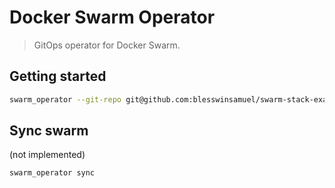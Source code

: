 # Docker Swarm Operator

> GitOps operator for Docker Swarm.

## Getting started

```bash
swarm_operator --git-repo git@github.com:blesswinsamuel/swarm-stack-example.git --private-key-file ~/.ssh/id_rsa --repo-dir /tmp/swarm-operator-repo
```

## Sync swarm

(not implemented)

```bash
swarm_operator sync
```
